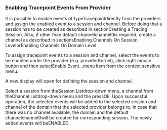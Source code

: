 ### Enabling Tracepoint Events From Provider

It is possible to enable events of typeTracepointdirectly from the providers and assign the enabled event to a session and channel. Before doing that a session has to be created as described in sectionCreating a Tracing Session. Also, if other than default channelchannel0is required, create a channel as described in sectionsEnabling Channels On Session LevelorEnabling Channels On Domain Level.

To assign tracepoint events to a session and channel, select the events to be enabled under the provider (e.g. providerKernel), click right mouse button and then selectEnable Event...menu item from the context sensitive menu.



A new display will open for defining the session and channel.



Select a session from theSession Listdrop-down menu, a channel from theChannel Listdrop-down menu and the pressOk. Upon successful operation, the selected events will be added to the selected session and channel of the domain that the selected provider belongs to. In case that there was no channel available, the domain and the default channelchannel0will be created for corresponding session. The newly added events will beENABLED.